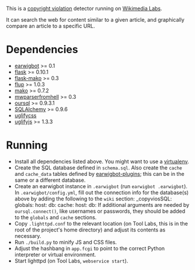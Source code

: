 This is a [copyright violation](https://en.wikipedia.org/wiki/WP:COPYVIO)
detector running on [Wikimedia Labs](https://tools.wmflabs.org/copyvios).

It can search the web for content similar to a given article, and graphically
compare an article to a specific URL.

Dependencies
============

* [earwigbot](https://github.com/earwig/earwigbot) >= 0.1
* [flask](http://flask.pocoo.org/) >= 0.10.1
* [flask-mako](https://pythonhosted.org/Flask-Mako/) >= 0.3
* [flup](http://trac.saddi.com/flup) >= 1.0.3
* [mako](http://www.makotemplates.org/) >= 0.7.2
* [mwparserfromhell](https://github.com/earwig/mwparserfromhell) >= 0.3
* [oursql](http://packages.python.org/oursql/) >= 0.9.3.1
* [SQLAlchemy](http://sqlalchemy.org/) >= 0.9.6
* [uglifycss](https://github.com/fmarcia/UglifyCSS/)
* [uglifyjs](https://github.com/mishoo/UglifyJS/) >= 1.3.3

Running
=======

- Install all dependencies listed above. You might want to use a
  [virtualenv](http://virtualenv.readthedocs.org/).
- Create the SQL database defined in `schema.sql`. Also create the `cache` and
  `cache_data` tables defined by
  [earwigbot-plugins](https://github.com/earwig/earwigbot-plugins/blob/develop/tasks/schema/afc_copyvios.sql);
  this can be in the same or a different database.
- Create an earwigbot instance in `.earwigbot` (run `earwigbot .earwigbot`). In
  `.earwigbot/config.yml`, fill out the connection info for the database(s)
  above by adding the following to the `wiki` section:
        _copyviosSQL:
            globals:
                host: <hostname of database defined in schema.sql>
                db:   <name of database>
            cache:
                host: <hostname of database containing cache and cache_data tables>
                db:   <name of database>
  If additional arguments are needed by `oursql.connect()`, like usernames or
  passwords, they should be added to the `globals` and `cache` sections.
- Copy `.lighttpd.conf` to the relevant location (on Tool Labs, this is in the
  root of the project's home directory) and adjust its contents as necessary.
- Run `./build.py` to minify JS and CSS files.
- Adjust the hashbang in `app.fcgi` to point to the correct Python interpreter
  or virtual environment.
- Start lighttpd (on Tool Labs, `webservice start`).
